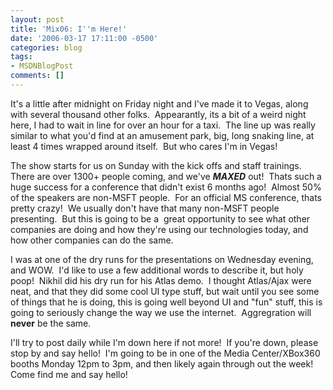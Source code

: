 ```yaml
---
layout: post
title: 'Mix06: I''m Here!'
date: '2006-03-17 17:11:00 -0500'
categories: blog
tags:
- MSDNBlogPost
comments: []
---
```


It's a little after midnight on Friday night and I've made it to Vegas, along with several thousand other folks.&nbsp; Appearantly, its a bit of a weird night here, I had to wait in line for over an hour for a taxi.&nbsp; The line up was really similar to what you'd find at an amusement park, big, long snaking line, at least 4 times wrapped around itself.&nbsp; But who cares I'm in Vegas!

The show starts for us on Sunday with the kick offs and staff trainings.&nbsp; There are over 1300+ people coming, and we've **_MAXED_** out!&nbsp; Thats such a huge success for a conference that didn't exist 6 months ago!&nbsp; Almost 50% of the speakers are non-MSFT people.&nbsp; For an official MS conference, thats pretty crazy!&nbsp; We usually don't have that many non-MSFT people presenting.&nbsp; But this is going to be a&nbsp; great opportunity to see what other companies are doing and how they're using our technologies today, and how other companies can do the same.

I was at one of the dry runs for the presentations on Wednesday evening, and WOW.&nbsp; I'd like to use a few additional words to describe it, but holy poop!&nbsp; Nikhil did his dry run for his Atlas demo.&nbsp; I thought Atlas/Ajax were neat, and that they did some cool UI type stuff, but wait until you see some of things that he is doing, this is going well beyond UI and "fun" stuff, this is going to seriously change the way we use the internet.&nbsp; Aggregration will **never** be the same.

I'll try to post daily while I'm down here if not more!&nbsp; If you're down, please stop by and say hello!&nbsp; I'm going to be in one of the Media Center/XBox360 booths Monday 12pm to 3pm, and then likely again through out the week!&nbsp; Come find me and say hello!